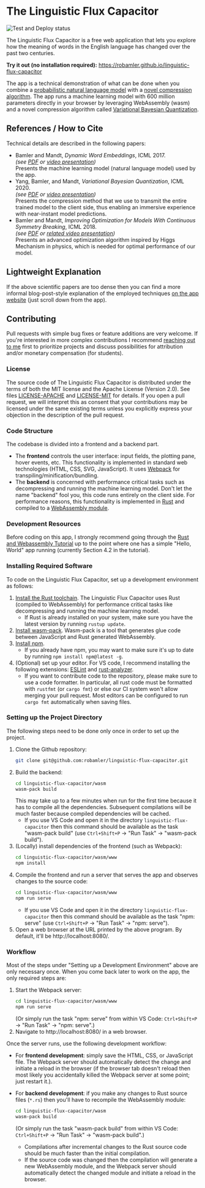 # The Linguistic Flux Capacitor

![Test and Deploy status](https://github.com/robamler/linguistic-flux-capacitor/workflows/Test%20and%20Deploy/badge.svg)

The Linguistic Flux Capacitor is a free web application that lets you explore how the meaning of words in the English language has changed over the past two centuries.

**Try it out (no installation required):**
<https://robamler.github.io/linguistic-flux-capacitor>

The app is a technical demonstration of what can be done when you combine a [probabilistic natural language model](https://robamler.github.io/files/bamler-dynamic-word-embeddings-icml-2017.pdf) with a [novel compression algorithm](https://robamler.github.io/files/yang-vbq-icml-2020.pdf).
The app runs a machine learning model with 600 million parameters directly in your browser by leveraging WebAssembly (wasm) and a novel compression algorithm called [Variational Bayesian Quantization](https://robamler.github.io/files/yang-vbq-icml-2020.pdf).

## References / How to Cite

Technical details are described in the following papers:

- Bamler and Mandt, *Dynamic Word Embeddings*, ICML 2017. <br>
  *(see [PDF](https://robamler.github.io/files/bamler-dynamic-word-embeddings-icml-2017.pdf) or [video presentation](https://vimeo.com/240776794))* <br>
  Presents the machine learning model (natural language model) used by the app.
- Yang, Bamler, and Mandt, *Variational Bayesian Quantization*, ICML 2020. <br>
  *(see [PDF](https://robamler.github.io/files/yang-vbq-icml-2020.pdf) or [video presentation](https://icml.cc/virtual/2020/poster/6764))* <br>
  Presents the compression method that we use to transmit the entire trained model to the client side, thus enabling an immersive experience with near-instant model predictions.
- Bamler and Mandt, *Improving Optimization for Models With Continuous Symmetry Breaking*, ICML 2018. <br>
  *(see [PDF](https://robamler.github.io/files/bamler-goldstone-gd-icml-2018.pdf) or [related video presentation](https://robamler.github.io/videos/bamler-mandt-qft-of-representation-learning.mp4))* <br>
  Presents an advanced optimization algorithm inspired by Higgs Mechanism in physics, which is needed for optimal performance of our model.

## Lightweight Explanation

If the above scientific papers are too dense then you can find a more informal blog-post-style explanation of the employed techniques [on the app website](https://robamler.github.io/linguistic-flux-capacitor) (just scroll down from the app).

## Contributing

Pull requests with simple bug fixes or feature additions are very welcome.
If you're interested in more complex contributions I recommend [reaching out to me](https://robamler.github.io) first to prioritize projects and discuss possibilities for attribution and/or monetary compensation (for students).

### License

The source code of The Linguistic Flux Capacitor is distributed under the terms of both the MIT license and the Apache License (Version 2.0).
See files [LICENSE-APACHE](LICENSE-APACHE) and [LICENSE-MIT](LICENSE-MIT) for details.
If you open a pull request, we will interpret this as consent that your contributions may be licensed under the same existing terms unless you explicitly express your objection in the description of the pull request.

### Code Structure

The codebase is divided into a frontend and a backend part.

- The **frontend** controls the user interface: input fields, the plotting pane, hover events, etc.
  This functionality is implemented in standard web technologies (HTML, CSS, SVG, JavaScript).
  It uses [Webpack](https://webpack.js.org/) for transpiling/minification/bundling.
- The **backend** is concerned with performance critical tasks such as decompressing and running the machine learning model.
  Don't let the name "backend" fool you, this code runs entirely on the client side.
  For performance reasons, this functionality is implemented in [Rust](https://www.rust-lang.org/) and compiled to a [WebAssembly module](https://webassembly.org/).


### Development Resources

Before coding on this app, I strongly recommend going through the [Rust and Webassembly Tutorial](https://rustwasm.github.io/docs/book/introduction.html) up to the point where one has a simple "Hello, World" app running (currently Section 4.2 in the tutorial).

### Installing Required Software

To code on the Linguistic Flux Capacitor, set up a development environment as follows:

1. [Install the Rust toolchain](https://rustup.rs/).
   The Linguistic Flux Capacitor uses Rust (compiled to WebAssembly) for performance critical tasks like decompressing and running the machine learning model.
   - If Rust is already installed on your system, make sure you have the latest version by running `rustup update`.
2. [Install wasm-pack](https://rustwasm.github.io/wasm-pack/installer/).
   Wasm-pack is a tool that generates glue code between JavaScript and Rust generated WebAssembly.
3. [Install npm](https://www.npmjs.com/get-npm).
   - If you already have npm, you may want to make sure it's up to date by running `npm install npm@latest -g`.
4. (Optional) set up your editor.
   For VS code, I recommend installing the following extensions: [ESLint](https://marketplace.visualstudio.com/items?itemName=dbaeumer.vscode-eslint) and [rust-analyzer](https://marketplace.visualstudio.com/items?itemName=matklad.rust-analyzer).
   - If you want to contribute code to the repository, please make sure to use a code formatter.
     In particular, all rust code must be formatted with `rustfmt` (or `cargo fmt`) or else our CI system won't allow merging your pull request.
     Most editors can be configured to run `cargo fmt` automatically when saving files.

### Setting up the Project Directory

The following steps need to be done only once in order to set up the project.

1. Clone the Github repository:
   ```bash
   git clone git@github.com:robamler/linguistic-flux-capacitor.git
   ```
3. Build the backend:
   ```bash
   cd linguistic-flux-capacitor/wasm
   wasm-pack build
   ```
   This may take up to a few minutes when run for the first time because it has to compile all the dependencies.
   Subsequent compilations will be much faster because compiled dependencies will be cached.
   - If you use VS Code and open it in the directory `linguistic-flux-capacitor` then this command should be available as the task "wasm-pack build" (use `Ctrl+Shift+P` → "Run Task" → "wasm-pack build").
4. (Locally) install dependencies of the frontend (such as Webpack):
   ```bash
   cd linguistic-flux-capacitor/wasm/www
   npm install
   ```
5. Compile the frontend and run a server that serves the app and observes changes to the source code:
   ```bash
   cd linguistic-flux-capacitor/wasm/www
   npm run serve
   ```
   - If you use VS Code and open it in the directory `linguistic-flux-capacitor` then this command should be available as the task "npm: serve" (use `Ctrl+Shift+P` → "Run Task" → "npm: serve").
6. Open a web browser at the URL printed by the above program.
   By default, it'll be http://localhost:8080/.

### Workflow

Most of the steps under "Setting up a Development Environment" above are only necessary once.
When you come back later to work on the app, the only required steps are:

1. Start the Webpack server:
   ```bash
   cd linguistic-flux-capacitor/wasm/www
   npm run serve
   ```
   (Or simply run the task "npm: serve" from within VS Code: `Ctrl+Shift+P` → "Run Task" → "npm: serve".)
2. Navigate to http://localhost:8080/ in a web browser.

Once the server runs, use the following development workflow:

- For **frontend development**:
simply save the HTML, CSS, or JavaScript file.
  The Webpack server should automatically detect the change and initiate a reload in the browser (if the browser tab doesn't reload then most likely you accidentally killed the Webpack server at some point; just restart it.).

- For **backend development**:
if you make any changes to Rust source files (`*.rs`) then you'll have to recompile the WebAssembly module:
  ```bash
  cd linguistic-flux-capacitor/wasm
  wasm-pack build
  ```
  (Or simply run the task "wasm-pack build" from within VS Code: `Ctrl+Shift+P` → "Run Task" → "wasm-pack build".)
  - Compilations after incremental changes to the Rust source code should be much faster than the initial compilation.
  - If the source code was changed then the compilation will generate a new WebAssembly module, and the Webpack server should automatically detect the changed module and initiate a reload in the browser.

